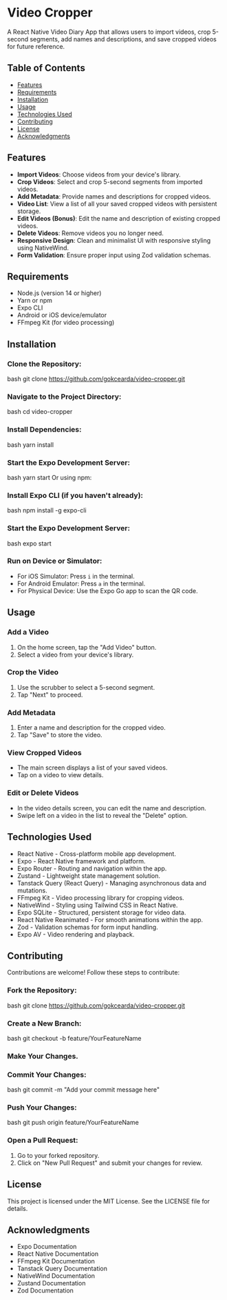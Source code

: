 # Video Cropper

A React Native Video Diary App that allows users to import videos, crop 5-second segments, add names and descriptions, and save cropped videos for future reference.

## Table of Contents
- [Features](#features)
- [Requirements](#requirements)
- [Installation](#installation)
- [Usage](#usage)
- [Technologies Used](#technologies-used)
- [Contributing](#contributing)
- [License](#license)
- [Acknowledgments](#acknowledgments)

## Features
- **Import Videos**: Choose videos from your device's library.
- **Crop Videos**: Select and crop 5-second segments from imported videos.
- **Add Metadata**: Provide names and descriptions for cropped videos.
- **Video List**: View a list of all your saved cropped videos with persistent storage.
- **Edit Videos (Bonus)**: Edit the name and description of existing cropped videos.
- **Delete Videos**: Remove videos you no longer need.
- **Responsive Design**: Clean and minimalist UI with responsive styling using NativeWind.
- **Form Validation**: Ensure proper input using Zod validation schemas.

## Requirements
- Node.js (version 14 or higher)
- Yarn or npm
- Expo CLI
- Android or iOS device/emulator
- FFmpeg Kit (for video processing)

## Installation

### Clone the Repository:
bash
git clone https://github.com/gokcearda/video-cropper.git
### Navigate to the Project Directory:
bash
cd video-cropper
### Install Dependencies:
bash
yarn install
### Start the Expo Development Server:
bash
yarn start
Or using npm:

### Install Expo CLI (if you haven't already):
bash
npm install -g expo-cli
### Start the Expo Development Server:
bash
expo start

### Run on Device or Simulator:
- For iOS Simulator: Press `i` in the terminal.
- For Android Emulator: Press `a` in the terminal.
- For Physical Device: Use the Expo Go app to scan the QR code.

## Usage

### Add a Video
1. On the home screen, tap the "Add Video" button.
2. Select a video from your device's library.

### Crop the Video
1. Use the scrubber to select a 5-second segment.
2. Tap "Next" to proceed.

### Add Metadata
1. Enter a name and description for the cropped video.
2. Tap "Save" to store the video.

### View Cropped Videos
- The main screen displays a list of your saved videos.
- Tap on a video to view details.

### Edit or Delete Videos
- In the video details screen, you can edit the name and description.
- Swipe left on a video in the list to reveal the "Delete" option.

## Technologies Used
- React Native - Cross-platform mobile app development.
- Expo - React Native framework and platform.
- Expo Router - Routing and navigation within the app.
- Zustand - Lightweight state management solution.
- Tanstack Query (React Query) - Managing asynchronous data and mutations.
- FFmpeg Kit - Video processing library for cropping videos.
- NativeWind - Styling using Tailwind CSS in React Native.
- Expo SQLite - Structured, persistent storage for video data.
- React Native Reanimated - For smooth animations within the app.
- Zod - Validation schemas for form input handling.
- Expo AV - Video rendering and playback.

## Contributing

Contributions are welcome! Follow these steps to contribute:

### Fork the Repository:
bash
git clone https://github.com/gokcearda/video-cropper.git

### Create a New Branch:
bash
git checkout -b feature/YourFeatureName

### Make Your Changes.

### Commit Your Changes:
bash
git commit -m "Add your commit message here"

### Push Your Changes:
bash
git push origin feature/YourFeatureName


### Open a Pull Request:
1. Go to your forked repository.
2. Click on "New Pull Request" and submit your changes for review.

## License

This project is licensed under the MIT License. See the LICENSE file for details.

## Acknowledgments
- Expo Documentation
- React Native Documentation
- FFmpeg Kit Documentation
- Tanstack Query Documentation
- NativeWind Documentation
- Zustand Documentation
- Zod Documentation
